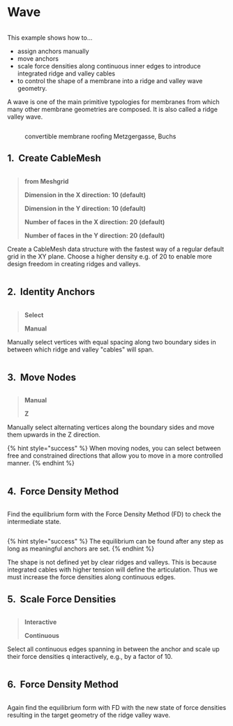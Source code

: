 # Wave

<figure><img src="../../../.gitbook/assets/Screenshot 2025-06-30 at 13.19.02.png" alt=""><figcaption></figcaption></figure>

This example shows how to...

* assign anchors manually
* move anchors
* scale force densities along continuous inner edges to introduce integrated ridge and valley cables
* to control the shape of a membrane into a ridge and valley wave geometry.

A wave is one of the main primitive typologies for membranes from which many other membrane geometries are composed. It is also called a ridge valley wave.

<figure><img src="../../../.gitbook/assets/Screenshot 2025-06-30 at 13.19.20.png" alt=""><figcaption><p>convertible membrane roofing Metzgergasse, Buchs</p></figcaption></figure>

## 1. <img src="../../../../resources/FF_toolbar_buttons/6_FF_pattern.svg" alt="" data-size="line"> Create CableMesh

<div align="left"><figure><img src="../../../../resources/FF_toolbar_buttons/6_FF_pattern.svg" alt=""><figcaption></figcaption></figure></div>

> **from Meshgrid**
>
> **Dimension in the X direction: 10 (default)**
>
> **Dimension in the Y direction: 10 (default)**
>
> **Number of faces in the X direction: 20 (default)**
>
> **Number of faces in the Y direction: 20 (default)**

Create a CableMesh data structure with the fastest way of a regular default grid in the XY plane. Choose a higher density e.g. of 20 to enable more design freedom in creating ridges and valleys.

<figure><img src="../../../.gitbook/assets/Screenshot 2025-06-30 at 13.19.31.png" alt=""><figcaption></figcaption></figure>

## 2. <img src="../../../../resources/FF_toolbar_buttons/7_FF_anchors.svg" alt="" data-size="line"> Identity Anchors

<div align="left"><figure><img src="../../../../resources/FF_toolbar_buttons/7_FF_anchors.svg" alt=""><figcaption></figcaption></figure></div>

> **Select**&#x20;
>
> **Manual**

Manually select vertices with equal spacing along two boundary sides in between which ridge and valley "cables" will span.&#x20;

<figure><img src="../../../.gitbook/assets/Screenshot 2025-06-30 at 13.19.42.png" alt=""><figcaption></figcaption></figure>

## 3. <img src="../../../../resources/FF_toolbar_buttons/9_FF_anchors_move.svg" alt="" data-size="line"> Move Nodes

<div align="left"><figure><img src="../../../../resources/FF_toolbar_buttons/9_FF_anchors_move.svg" alt=""><figcaption></figcaption></figure></div>

> **Manual**&#x20;
>
> **Z**

Manually select alternating vertices along the boundary sides and move them upwards in the Z direction.&#x20;

{% hint style="success" %}
When moving nodes, you can select between free and constrained directions that allow you to move in a more controlled manner.
{% endhint %}

<figure><img src="../../../.gitbook/assets/Screenshot 2025-06-30 at 13.19.53.png" alt=""><figcaption></figcaption></figure>

## 4. <img src="../../../../resources/FF_toolbar_buttons/8_FF_fd.svg" alt="" data-size="line"> Force Density Method

<div align="left"><figure><img src="../../../../resources/FF_toolbar_buttons/8_FF_fd.svg" alt=""><figcaption></figcaption></figure></div>

Find the equilibrium form with the Force Density Method (FD) to check the intermediate state.

<figure><img src="../../../.gitbook/assets/Screenshot 2025-06-30 at 13.20.04.png" alt=""><figcaption></figcaption></figure>

{% hint style="success" %}
The equilibrium can be found after any step as long as meaningful anchors are set.&#x20;
{% endhint %}

The shape is not defined yet by clear ridges and valleys. This is because integrated cables with higher tension will define the articulation. Thus we must increase the force densities along continuous edges.

## 5. <img src="../../../../resources/FF_toolbar_buttons/13_FF_edges_q.svg" alt="" data-size="line"> Scale Force Densities

<div align="left"><figure><img src="../../../../resources/FF_toolbar_buttons/13_FF_edges_q.svg" alt=""><figcaption></figcaption></figure></div>

> **Interactive**
>
> **Continuous**

Select all continuous edges spanning in between the anchor and scale up their force densities q interactively, e.g., by a factor of 10.

<figure><img src="../../../.gitbook/assets/Screenshot 2025-06-30 at 13.20.14.png" alt=""><figcaption></figcaption></figure>

## **6**. <img src="../../../../resources/FF_toolbar_buttons/8_FF_fd.svg" alt="" data-size="line"> Force Density Method

<div align="left"><figure><img src="../../../../resources/FF_toolbar_buttons/8_FF_fd.svg" alt=""><figcaption></figcaption></figure></div>

Again find the equilibrium form with FD with the new state of force densities resulting in the target geometry of the ridge valley wave.

<figure><img src="../../../.gitbook/assets/Screenshot 2025-06-30 at 13.20.25.png" alt=""><figcaption></figcaption></figure>
